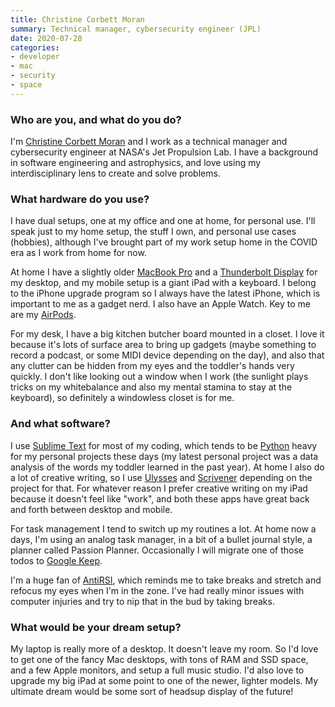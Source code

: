```yaml
---
title: Christine Corbett Moran
summary: Technical manager, cybersecurity engineer (JPL) 
date: 2020-07-28
categories:
- developer
- mac
- security
- space
---
```


### Who are you, and what do you do?

I'm [Christine Corbett Moran](http://www.christinecorbettmoran.com/ "Christine's website.") and I work as a technical manager and cybersecurity engineer at NASA's Jet Propulsion Lab. I have a background in software engineering and astrophysics, and love using my interdisciplinary lens to create and solve problems.

### What hardware do you use?

I have dual setups, one at my office and one at home, for personal use. I'll speak just to my home setup, the stuff I own, and personal use cases (hobbies), although I've brought part of my work setup home in the COVID era as I work from home for now. 

At home I have a slightly older [MacBook Pro][macbook-pro] and a [Thunderbolt Display][thunderbolt-display] for my desktop, and my mobile setup is a giant iPad with a keyboard. I belong to the iPhone upgrade program so I always have the latest iPhone, which is important to me as a gadget nerd. I also have an Apple Watch. Key to me are my [AirPods][].

For my desk, I have a big kitchen butcher board mounted in a closet. I love it because it's lots of surface area to bring up gadgets (maybe something to record a podcast, or some MIDI device depending on the day), and also that any clutter can be hidden from my eyes and the toddler's hands very quickly. I don't like looking out a window when I work (the sunlight plays tricks on my whitebalance and also my mental stamina to stay at the keyboard), so definitely a windowless closet is for me.

### And what software?

I use [Sublime Text][sublime-text] for most of my coding, which tends to be [Python][] heavy for my personal projects these days (my latest personal project was a data analysis of the words my toddler learned in the past year). At home I also do a lot of creative writing, so I use [Ulysses][] and [Scrivener][] depending on the project for that. For whatever reason I prefer creative writing on my iPad because it doesn't feel like "work", and both these apps have great back and forth between desktop and mobile.

For task management I tend to switch up my routines a lot. At home now a days, I'm using an analog task manager, in a bit of a bullet journal style, a planner called Passion Planner. Occasionally I will migrate one of those todos to [Google Keep][google-keep].

I'm a huge fan of [AntiRSI][], which reminds me to take breaks and stretch and refocus my eyes when I'm in the zone. I've had really minor issues with computer injuries and try to nip that in the bud by taking breaks.

### What would be your dream setup?

My laptop is really more of a desktop. It doesn't leave my room. So I'd love to get one of the fancy Mac desktops, with tons of RAM and SSD space, and a few Apple monitors, and setup a full music studio. I'd also love to upgrade my big iPad at some point to one of the newer, lighter models. My ultimate dream would be some sort of headsup display of the future!

[airpods]: https://en.wikipedia.org/wiki/AirPods "Wireless in-ear headphones."
[antirsi]: http://web.archive.org/web/20220917065110/https://apps.apple.com/us/app/antirsi/id442007571 "A Mac application that forces you to take breaks to rest your wrists."
[google-keep]: https://en.wikipedia.org/wiki/Google_Keep "A note-taking service."
[macbook-pro]: https://www.apple.com/macbook-pro/ "A laptop."
[python]: https://www.python.org/ "An interpreted scripting language."
[scrivener]: http://literatureandlatte.com/scrivener.php "A Mac text editor aimed at writers."
[sublime-text]: http://www.sublimetext.com/ "A coder's text editor."
[thunderbolt-display]: https://www.apple.com/displays/ "A Thunderbolt-powered monitor."
[ulysses]: http://www.ulyssesapp.com/ "A writing/text editor for the Mac."
